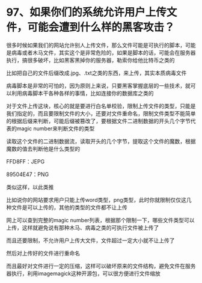 # 97、如果你们的系统允许用户上传文件，可能会遭到什么样的黑客攻击？
很多时候如果我们的网站允许别人上传文件，那么文件可能是可执行的脚本，可能是病毒或者木马文件，其实这个是非常危险的，如果是脚本的话，可能会在服务器执行，搞很多破坏，比如黑客黑掉你的服务器，勒索你给他比特币之类的

 

比如把自己的文件后缀改成.jpg、.txt之类的东西，来上传，其实本质病毒文件

 

病毒脚本是非常的可怕的，因为原则上来说，只要黑客掌握底层的一些技术，就可以利用病毒脚本干各种各样的事情，比如连接你的数据库之类的

 

对于文件上传这块，核心的就是要进行白名单校验，限制上传文件的类型，只能是我们指定的，而且要限制文件的大小，还要对文件重命名，限制文件类型不能简单的根据后缀来判断，可能后缀被篡改了，要根据文件二进制数据的开头几个字节代表的magic number来判断文件的类型

 

读取这个文件的二进制数据流，读取开头的几个字节，提取这个文件的魔数，根据魔数的值去判断他是什么类型的

 

FFD8FF：JEPG

89504E47：PNG

 

类似这样，以此类推

 

比如说你的网站要求用户只能上传word类型，png类型，此时你就限制仅仅这几种文件是可以上传的，其他的类型的文件都不让上传

 

网上可以查到完整的magic number列表，根据那个限制一下，哪些文件类型可以上传，这样就避免说有那种木马、病毒之类的可执行文件被上传了

 

而且还要限制，不允许用户上传大文件，文件超过一定大小就不让上传了

 

然后对上传好的文件进行重命名

 

而且最好对文件进行一定的压缩，这样可以破坏原来的文件结构，避免文件在服务器执行，利用imagemagick这种开源包，可以很方便进行文件缩放
